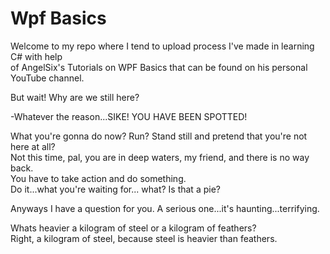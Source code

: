 # Wpf Basics
Welcome to my repo where I tend to upload process I've made in learning C# with help <br> of AngelSix's Tutorials on WPF Basics that can be found on his personal YouTube channel.

But wait! Why are we still here?

-Whatever the reason...SIKE! YOU HAVE BEEN SPOTTED!

What you're gonna do now? Run? Stand still and pretend that you're not here at all? <br> Not this time, pal, you are in deep waters, my friend, and there is no way back.<br>You have to take action and do something.<br>Do it...what you're waiting for... what? Is that a pie? 

Anyways I have a question for you. A serious one...it's haunting...terrifying.

Whats heavier a kilogram of steel or a kilogram of feathers?<br>Right, a kilogram of steel, because steel is heavier than feathers.<br>
